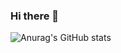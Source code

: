### Hi there 👋

![Anurag's GitHub stats](https://github-readme-stats.vercel.app/api?username=MatsuoTakuro&show_icons=true&theme=tokyonight)

<!--
**MatsuoTakuro/MatsuoTakuro** is a ✨ _special_ ✨ repository because its `README.md` (this file) appears on your GitHub profile.

Here are some ideas to get you started:

- 🔭 I’m currently working on ...
- 🌱 I’m currently learning ...
- 👯 I’m looking to collaborate on ...
- 🤔 I’m looking for help with ...
- 💬 Ask me about ...
- 📫 How to reach me: ...
- 😄 Pronouns: ...
- ⚡ Fun fact: ...
-->
